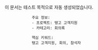 이 문서는 테스트 목적으로 자동 생성되었습니다.
                
                주요 정보:
                - 프로젝트: 탱고 고객지원
                - 카테고리: 회의록
                
                핵심 키워드:
                탱고 고객지원, 회의, 참석자